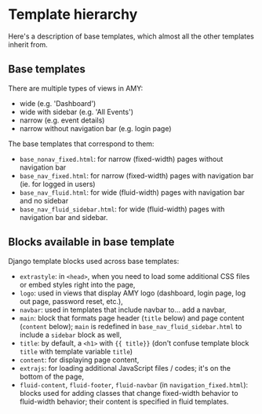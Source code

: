 Template hierarchy
==================

Here's a description of base templates, which almost all the other templates
inherit from.

## Base templates

There are multiple types of views in AMY:
* wide (e.g. 'Dashboard')
* wide with sidebar (e.g. 'All Events')
* narrow (e.g. event details)
* narrow without navigation bar (e.g. login page)

The base templates that correspond to them:
* `base_nonav_fixed.html`: for narrow (fixed-width) pages without navigation
  bar
* `base_nav_fixed.html`: for narrow (fixed-width) pages with navigation bar
  (ie. for logged in users)
* `base_nav_fluid.html`: for wide (fluid-width) pages with navigation bar and
  no sidebar
* `base_nav_fluid_sidebar.html`: for wide (fluid-width) pages with navigation
  bar and sidebar.

## Blocks available in base template

Django template blocks used across base templates:

* `extrastyle`: in `<head>`, when you need to load some additional CSS files or
  embed styles right into the page,
* `logo`: used in views that display AMY logo (dashboard, login page, log out
  page, password reset, etc.),
* `navbar`: used in templates that include navbar to… add a navbar,
* `main`: block that formats page header (`title` below) and page content
  (`content` below); `main` is redefined in `base_nav_fluid_sidebar.html` to
  include a `sidebar` block as well,
* `title`: by default, a `<h1>` with `{{ title}}` (don't confuse template block
  `title` with template variable `title`)
* `content`: for displaying page content,
* `extrajs`: for loading additional JavaScript files / codes; it's on the
  bottom of the page,
* `fluid-content`, `fluid-footer`, `fluid-navbar` (in `navigation_fixed.html`):
  blocks used for adding classes that change fixed-width behavior to
  fluid-width behavior; their content is specified in fluid templates.
